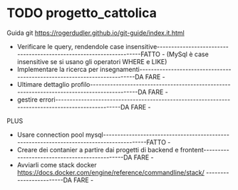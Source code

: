 # TODO progetto_cattolica

Guida git https://rogerdudler.github.io/git-guide/index.it.html

- Verificare le query, rendendole case insensitive--------------------------------------------------------------------FATTO -
        (MySql è case insensitive se si usano gli operatori WHERE e LIKE)
- Implementare la ricerca per insegnamenti-------------------------------------------------------------------------DA FARE -
- Ultimare dettaglio profilo-------------------------------------------------------------------------------------------DA FARE -
- gestire errori-------------------------------------------------------------------------------------------------DA FARE -

PLUS
- Usare connection pool mysql-----------------------------------------------------------------------------------------FATTO -
- Creare dei contanier a partire dai progetti di backend e frontent----------------------------------------------DA FARE -
- Avviarli come stack docker https://docs.docker.com/engine/reference/commandline/stack/ ------------------------DA FARE -
